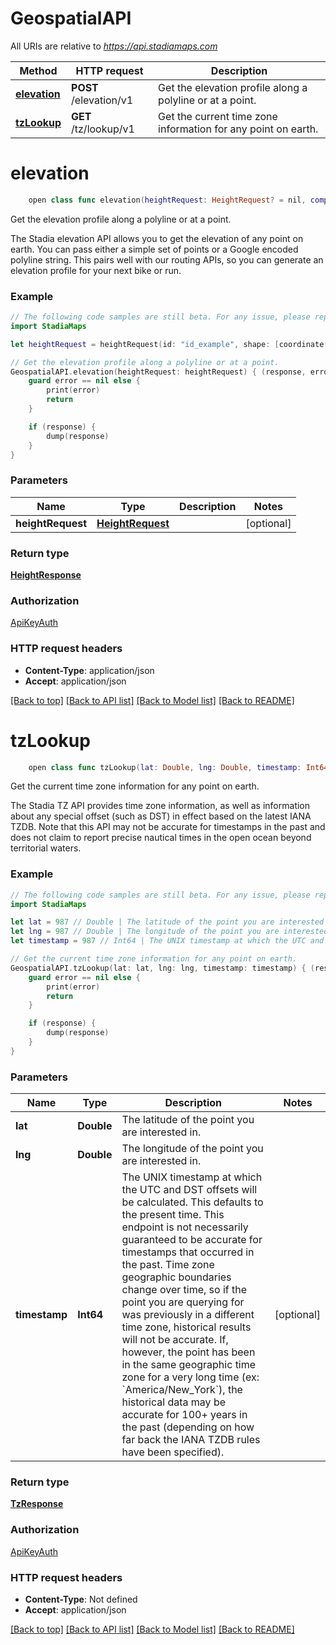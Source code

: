 # GeospatialAPI

All URIs are relative to *https://api.stadiamaps.com*

Method | HTTP request | Description
------------- | ------------- | -------------
[**elevation**](GeospatialAPI.md#elevation) | **POST** /elevation/v1 | Get the elevation profile along a polyline or at a point.
[**tzLookup**](GeospatialAPI.md#tzlookup) | **GET** /tz/lookup/v1 | Get the current time zone information for any point on earth.


# **elevation**
```swift
    open class func elevation(heightRequest: HeightRequest? = nil, completion: @escaping (_ data: HeightResponse?, _ error: Error?) -> Void)
```

Get the elevation profile along a polyline or at a point.

The Stadia elevation API allows you to get the elevation of any point on earth. You can pass either a simple set of points or a Google encoded polyline string. This pairs well with our routing APIs, so you can generate an elevation profile for your next bike or run.

### Example
```swift
// The following code samples are still beta. For any issue, please report via http://github.com/OpenAPITools/openapi-generator/issues/new
import StadiaMaps

let heightRequest = heightRequest(id: "id_example", shape: [coordinate(lat: 123, lon: 123)], encodedPolyline: "encodedPolyline_example", shapeFormat: "shapeFormat_example", range: false, heightPrecision: 123) // HeightRequest |  (optional)

// Get the elevation profile along a polyline or at a point.
GeospatialAPI.elevation(heightRequest: heightRequest) { (response, error) in
    guard error == nil else {
        print(error)
        return
    }

    if (response) {
        dump(response)
    }
}
```

### Parameters

Name | Type | Description  | Notes
------------- | ------------- | ------------- | -------------
 **heightRequest** | [**HeightRequest**](HeightRequest.md) |  | [optional] 

### Return type

[**HeightResponse**](HeightResponse.md)

### Authorization

[ApiKeyAuth](../README.md#ApiKeyAuth)

### HTTP request headers

 - **Content-Type**: application/json
 - **Accept**: application/json

[[Back to top]](#) [[Back to API list]](../README.md#documentation-for-api-endpoints) [[Back to Model list]](../README.md#documentation-for-models) [[Back to README]](../README.md)

# **tzLookup**
```swift
    open class func tzLookup(lat: Double, lng: Double, timestamp: Int64? = nil, completion: @escaping (_ data: TzResponse?, _ error: Error?) -> Void)
```

Get the current time zone information for any point on earth.

The Stadia TZ API provides time zone information, as well as information about any special offset (such as DST) in effect based on the latest IANA TZDB. Note that this API may not be accurate for timestamps in the past and does not claim to report precise nautical times in the open ocean beyond territorial waters.

### Example
```swift
// The following code samples are still beta. For any issue, please report via http://github.com/OpenAPITools/openapi-generator/issues/new
import StadiaMaps

let lat = 987 // Double | The latitude of the point you are interested in.
let lng = 987 // Double | The longitude of the point you are interested in.
let timestamp = 987 // Int64 | The UNIX timestamp at which the UTC and DST offsets will be calculated. This defaults to the present time. This endpoint is not necessarily guaranteed to be accurate for timestamps that occurred in the past. Time zone geographic boundaries change over time, so if the point you are querying for was previously in a different time zone, historical results will not be accurate. If, however, the point has been in the same geographic time zone for a very long time (ex: `America/New_York`), the historical data may be accurate for 100+ years in the past (depending on how far back the IANA TZDB rules have been specified). (optional)

// Get the current time zone information for any point on earth.
GeospatialAPI.tzLookup(lat: lat, lng: lng, timestamp: timestamp) { (response, error) in
    guard error == nil else {
        print(error)
        return
    }

    if (response) {
        dump(response)
    }
}
```

### Parameters

Name | Type | Description  | Notes
------------- | ------------- | ------------- | -------------
 **lat** | **Double** | The latitude of the point you are interested in. | 
 **lng** | **Double** | The longitude of the point you are interested in. | 
 **timestamp** | **Int64** | The UNIX timestamp at which the UTC and DST offsets will be calculated. This defaults to the present time. This endpoint is not necessarily guaranteed to be accurate for timestamps that occurred in the past. Time zone geographic boundaries change over time, so if the point you are querying for was previously in a different time zone, historical results will not be accurate. If, however, the point has been in the same geographic time zone for a very long time (ex: &#x60;America/New_York&#x60;), the historical data may be accurate for 100+ years in the past (depending on how far back the IANA TZDB rules have been specified). | [optional] 

### Return type

[**TzResponse**](TzResponse.md)

### Authorization

[ApiKeyAuth](../README.md#ApiKeyAuth)

### HTTP request headers

 - **Content-Type**: Not defined
 - **Accept**: application/json

[[Back to top]](#) [[Back to API list]](../README.md#documentation-for-api-endpoints) [[Back to Model list]](../README.md#documentation-for-models) [[Back to README]](../README.md)

